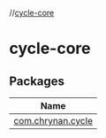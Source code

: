 //[cycle-core](index.md)

# cycle-core

## Packages

| Name |
|---|
| [com.chrynan.cycle](cycle-core/com.chrynan.cycle/index.md) |
